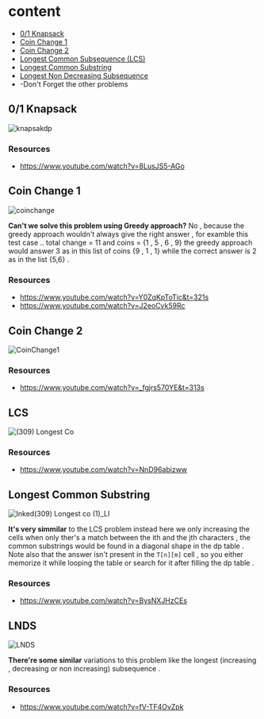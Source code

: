 # content
 - [0/1 Knapsack](https://github.com/A-bahaa/competitive-programming-algorithms/blob/main/iterativeDP/Knapsack01.cpp) 
 - [Coin Change 1](https://github.com/A-bahaa/competitive-programming-algorithms/blob/main/iterativeDP/coinChange1.cpp)
 - [Coin Change 2](https://github.com/A-bahaa/competitive-programming-algorithms/blob/main/iterativeDP/coinChange2.cpp)
 - [Longest Common Subsequence (LCS)](https://github.com/A-bahaa/competitive-programming-algorithms/blob/main/iterativeDP/LCS.cpp)
 - [Longest Common Substring](https://github.com/A-bahaa/competitive-programming-algorithms/blob/main/iterativeDP/LCsubstring.cpp)
 - [Longest Non Decreasing Subsequence](https://github.com/A-bahaa/competitive-programming-algorithms/blob/main/iterativeDP/LNDS.cpp)
 - -Don't Forget the other problems

## 0/1 Knapsack
![knapsakdp](https://user-images.githubusercontent.com/65967989/135391517-a4f99e85-e0a4-444d-b8fa-00f781575c74.jpg)

### Resources
- https://www.youtube.com/watch?v=8LusJS5-AGo

## Coin Change 1
![coinchange](https://user-images.githubusercontent.com/65967989/135392607-5cde7807-6284-4dd5-8aa2-5cc039bb8b44.jpg)

**Can't we solve this problem using Greedy approach?** No , because the greedy approach wouldn't always give the right answer , for examble this test case .. total change = 11 and coins = {1 , 5 , 6 , 9} the greedy approach would answer 3 as in this list of coins {9 , 1 , 1} while the correct answer is 2 as in the list {5,6} .
### Resources
- https://www.youtube.com/watch?v=Y0ZqKpToTic&t=321s
- https://www.youtube.com/watch?v=J2eoCvk59Rc

## Coin Change 2
![CoinChange1](https://user-images.githubusercontent.com/65967989/135391522-2b129c0d-4596-4f8e-b03e-7f226f363170.jpg)

### Resources
- https://www.youtube.com/watch?v=_fgjrs570YE&t=313s

## LCS
![(309) Longest Co](https://user-images.githubusercontent.com/65967989/135411207-b4ceb618-7a58-4348-9806-c169dfeb7ac0.png)

### Resources
- https://www.youtube.com/watch?v=NnD96abizww
## Longest Common Substring
![Inked(309) Longest co (1)_LI](https://user-images.githubusercontent.com/65967989/135425924-c034d2e5-65c2-4911-bb31-c16ea84491de.jpg)

**It's very simmilar** to the LCS problem instead here we only increasing the cells when only ther's a match between the ith and the jth characters , the common substrings would be found in a diagonal shape in the dp table . Note also that the answer isn't present in the `T[n][m]` cell , so you either memorize it while looping the table or search for it after filling the dp table . 

### Resources
- https://www.youtube.com/watch?v=BysNXJHzCEs

## LNDS
![LNDS](https://user-images.githubusercontent.com/65967989/135592143-3960dbc6-48e7-43cb-ab4b-04425c910477.gif)

**There're some similar** variations to this problem like the longest (increasing , decreasing or non increasing) subsequence .

### Resources
- https://www.youtube.com/watch?v=fV-TF4OvZpk
